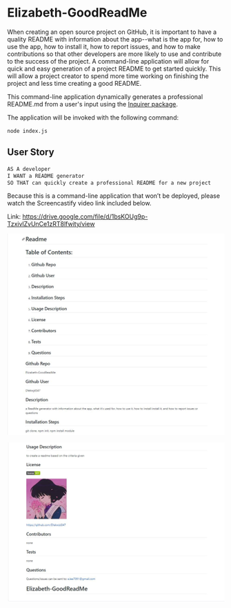 # Elizabeth-GoodReadMe

When creating an open source project on GitHub, it is important to have a quality README with information about the app--what is the app for, how to use the app, how to install it, how to report issues, and how to make contributions so that other developers are more likely to use and contribute to the success of the project. A command-line application will allow for quick and easy generation of a project README to get started quickly. This will allow a project creator to spend more time working on finishing the project and less time creating a good README.

This command-line application dynamically generates a professional README.md from a user's input using the [Inquirer package](https://www.npmjs.com/package/inquirer). 

The application will be invoked with the following command:

```
node index.js
```

## User Story

```
AS A developer
I WANT a README generator
SO THAT can quickly create a professional README for a new project
```


Because this is a command-line application that won’t be deployed, please watch the Screencastify video link included below.

Link: 
https://drive.google.com/file/d/1bsKOUg9p-TzxivlZvUnCe1zRT8lfwity/view

![Demo Image](https://github.com/dlekwjd347/Elizabeth-GoodReadMe/blob/master/assets/readme1.JPG)

![Demo Image](https://github.com/dlekwjd347/Elizabeth-GoodReadMe/blob/master/assets/readme2.JPG)

